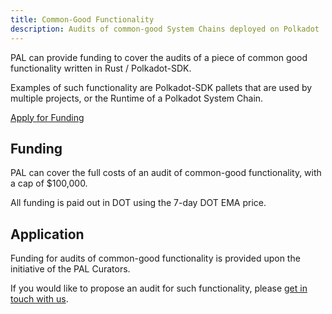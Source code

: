 ```yaml
---
title: Common-Good Functionality
description: Audits of common-good System Chains deployed on Polkadot
---
```


PAL can provide funding to cover the audits of a piece of common good functionality written in Rust / Polkadot-SDK.

Examples of such functionality are Polkadot-SDK pallets that are used by multiple projects, or the Runtime of a Polkadot System Chain.

<div class="fundingButton">
  <a href="https://forms.gle/mEdegQJESgnbsK8e7" target="_blank" class="button button--primary">
    <p class="innerButtonText"> Apply for Funding </p>
  </a>
</div>


## Funding
PAL can cover the full costs of an audit of common-good functionality, with a cap of $100,000.

All funding is paid out in DOT using the 7-day DOT EMA price.

## Application
Funding for audits of common-good functionality is provided upon the initiative of the PAL Curators.

If you would like to propose an audit for such functionality, please [get in touch with us](/contact).
